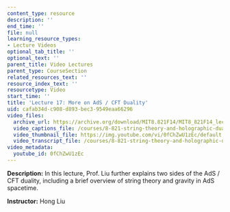 ```yaml
---
content_type: resource
description: ''
end_time: ''
file: null
learning_resource_types:
- Lecture Videos
optional_tab_title: ''
optional_text: ''
parent_title: Video Lectures
parent_type: CourseSection
related_resources_text: ''
resource_index_text: ''
resourcetype: Video
start_time: ''
title: 'Lecture 17: More on AdS / CFT Duality'
uid: cafab34d-c908-d893-bec3-9549eaa66296
video_files:
  archive_url: https://archive.org/download/MIT8.821F14/MIT8_821F14_lec17_300k.mp4
  video_captions_file: /courses/8-821-string-theory-and-holographic-duality-fall-2014/2b6ff99db647516daee15f99ba6981b5_0fChZwU1zEc.vtt
  video_thumbnail_file: https://img.youtube.com/vi/0fChZwU1zEc/default.jpg
  video_transcript_file: /courses/8-821-string-theory-and-holographic-duality-fall-2014/4ca91de39f8a568e51642d5af5802f1f_0fChZwU1zEc.pdf
video_metadata:
  youtube_id: 0fChZwU1zEc
---
```


**Description:** In this lecture, Prof. Liu further explains two sides of the AdS / CFT duality, including a brief overview of string theory and gravity in AdS spacetime.

**Instructor:** Hong Liu